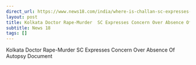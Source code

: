 ```yaml
---
direct_url: https://www.news18.com/india/where-is-challan-sc-expresses-concern-over-absence-of-autopsy-document-of-kolkata-trainee-doctor-9044813.html
layout: post
title: Kolkata Doctor Rape-Murder  SC Expresses Concern Over Absence Of Autopsy Document
subtitle: News 18
tags: []
---
```


Kolkata Doctor Rape-Murder  SC Expresses Concern Over Absence Of Autopsy Document
